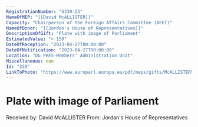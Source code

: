 ```yaml
---
RegistrationNumber: "G339-23"
NameOfMEP: "[[David McALLISTER]]"
Capacity: "Chairperson of the Foreign Affairs Committee (AFET)"
NameOfDonor: "[[Jordan's House of Representatives]]"
DescriptionOfGift: "Plate with image of Parliament"
EstimatedValue: "< 150"
DateOfReception: "2023-04-27T00:00:00"
DateOfNotification: "2023-04-27T00:00:00"
Location: "DG PRES-Members' Administration Unit"
Miscellaneous: nan
Id: "339"
LinkToPhoto: "https://www.europarl.europa.eu/pdf/meps/gifts/McALLISTER%20David_G339-23.jpg#"
---
```


# Plate with image of Parliament

Received by: David McALLISTER
From: Jordan's House of Representatives
